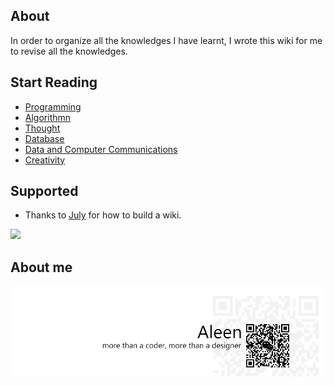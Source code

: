 ## About

In order to organize all the knowledges I have learnt, I wrote this wiki for me to revise all the knowledges.

## Start Reading
 * [Programming](./Programming/Programming%20Menu.md)
 * [Algorithmn](./Algorithmn/Algorithmn%20Menu.md)
 * [Thought](./Thought/Thought%20Menu.md)
 * [Database](./Database/Database.md)
 * [Data and Computer Communications](./Communications/Communications.md)
 * [Creativity](./Creativity/Creativity.md)

## Supported
 * Thanks to [July](https://www.github.com/julycoding) for how to build a wiki.
 

<a href="http://www.forkosh.com/mathtex.cgi?%20\Large%20x=\frac{-b\pm\sqrt{b^2-4ac}}{2a}" target="_blank" ><img src="http://www.forkosh.com/mathtex.cgi?%20\Large%20x=\frac{-b\pm\sqrt{b^2-4ac}}{2a}"></a>
## About me
<a href="http://aleen42.github.io/" target="_blank" ><img src="./pic/tail.gif"></a>
